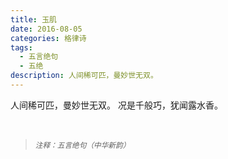 ```yaml
---
title: 玉肌
date: 2016-08-05
categories: 格律诗
tags:
  - 五言绝句
  - 五绝
description: 人间稀可匹，曼妙世无双。
---
```


人间稀可匹，曼妙世无双。
况是千般巧，犹闻露水香。

<br/>
<blockquote>
<p><small><i>注释：五言绝句（中华新韵）</i></small></p>
</blockquote>